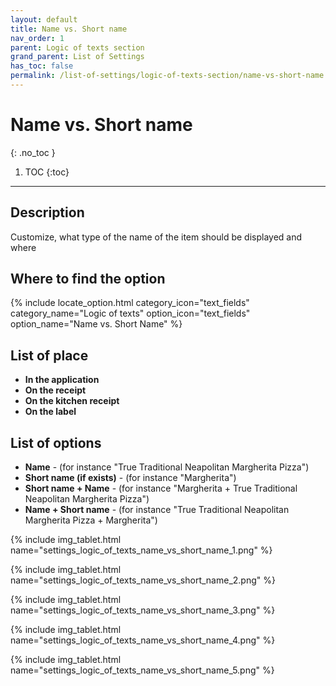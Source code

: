 ```yaml
---
layout: default
title: Name vs. Short name
nav_order: 1
parent: Logic of texts section
grand_parent: List of Settings
has_toc: false
permalink: /list-of-settings/logic-of-texts-section/name-vs-short-name
---
```


# Name vs. Short name
{: .no_toc }

1. TOC
{:toc}

---

## Description
Customize, what type of the name of the item should be displayed and where

## Where to find the option
{% include locate_option.html category_icon="text_fields" category_name="Logic of texts" option_icon="text_fields" option_name="Name vs. Short Name" %}

## List of place
- **In the application**
- **On the receipt**
- **On the kitchen receipt**
- **On the label**

## List of options
- **Name** - (for instance "True Traditional Neapolitan Margherita Pizza")
- **Short name (if exists)** - (for instance "Margherita")
- **Short name + Name** - (for instance "Margherita + True Traditional Neapolitan Margherita Pizza")
- **Name + Short name** - (for instance "True Traditional Neapolitan Margherita Pizza + Margherita")

{% include img_tablet.html name="settings_logic_of_texts_name_vs_short_name_1.png" %}

{% include img_tablet.html name="settings_logic_of_texts_name_vs_short_name_2.png" %}

{% include img_tablet.html name="settings_logic_of_texts_name_vs_short_name_3.png" %}

{% include img_tablet.html name="settings_logic_of_texts_name_vs_short_name_4.png" %}

{% include img_tablet.html name="settings_logic_of_texts_name_vs_short_name_5.png" %}